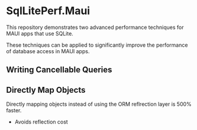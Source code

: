 # SqlLitePerf.Maui
This repository demonstrates two advanced performance techniques for MAUI apps that use SQLite.

These techniques can be applied to significantly improve the performance of database access in MAUI apps.


## Writing Cancellable Queries

## Directly Map Objects

Directly mapping objects instead of using the ORM reflrection layer is 500% faster.



 * Avoids reflection cost